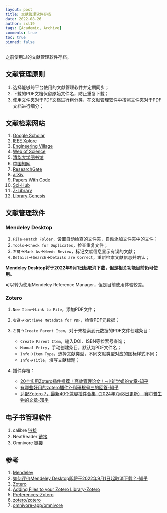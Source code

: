 ```yaml
---
layout: post
title: 文献管理软件存档
date: 2022-08-26
author: zxl19
tags: [Academic, Archive]
comments: true
toc: true
pinned: false
---
```


之前使用过的文献管理软件存档。

<!-- more -->

## 文献管理原则

1. 选择能够跨平台使用的文献管理软件并定期同步；
2. 下载的PDF文档保留原始文件名，防止重复下载；
3. 使用文件夹对于PDF文档进行粗分类，在文献管理软件中按照文件夹对于PDF文档进行细分；

## 文献检索网站

1. [Google Scholar](https://scholar.google.com)
2. [IEEE Xplore](https://ieeexplore.ieee.org/Xplore/home.jsp)
3. [Engineering Village](https://www.engineeringvillage.com)
4. [Web of Science](https://www.webofscience.com)
5. [清华大学图书馆](https://lib.tsinghua.edu.cn)
6. [中国知网](https://www.cnki.net)
7. [ResearchGate](https://www.researchgate.net)
8. [arXiv](https://arxiv.org)
9. [Papers With Code](https://paperswithcode.com)
10. [Sci-Hub](https://sci-hub.se)
11. [Z-Library](https://z-library.sk)
12. [Library Genesis](https://libgen.is)

## 文献管理软件

### Mendeley Desktop

1. `File`->`Watch Folder`，设置自动检查的文件夹，自动添加文件夹中的文件；
2. `Tools`->`Check for Duplicates`，检查重复文件；
3. `右键`->`Mark As`->`Needs Review`，标记文献信息显示有误的文献；
4. `Details`->`Search`->`Details are Correct`，重新检索文献信息并确认；

**Mendeley Desktop将于2022年9月1日起取消下载，但是相关功能目前仍可使用。**

可以转为使用Mendeley Reference Manager，但是目前使用体验较差。

### Zotero

1. `New Item`->`Link to File`，添加PDF文件；
2. `右键`->`Retrieve Metadata for PDF`，检索PDF元数据；
3. `右键`->`Create Parent Item`，对于未检索到元数据的PDF文件创建条目：

    - `Create Parent Item`，输入DOI、ISBN等检索号查询；
    - `Manual Entry`，手动创建条目，默认为PDF文件名；
    - `Info`->`Item Type`，选择文献类型，不同文献类型对应的图标样式不同；
    - `Info`->`Title`，填写文献标题；

4. 插件存档：

    - [20个实用Zotero插件推荐！高效管理论文！-小新学姐的文章-知乎](https://zhuanlan.zhihu.com/p/689468632)
    - [有哪些好用的zotero插件?-科研根号三的回答-知乎](https://www.zhihu.com/question/402589277/answer/3196530555)
    - [适配Zotero 7，最新40个兼容插件合集（2024年7月8日更新）-赛尔普生物的文章-知乎](https://zhuanlan.zhihu.com/p/707668416)

## 电子书管理软件

1. calibre [链接](https://calibre-ebook.com)
2. NeatReader [链接](https://www.neat-reader.com)
3. Omnivore [链接](https://omnivore.app)

## 参考

1. [Mendeley](https://www.mendeley.com)
2. [如何评价Mendeley Desktop即将于2022年9月1日起取消下载？-知乎](https://www.zhihu.com/question/538837744)
3. [Zotero](https://www.zotero.org)
4. [Adding Files to your Zotero Library-Zotero](https://www.zotero.org/support/attaching_files)
5. [Preferences-Zotero](https://www.zotero.org/support/preferences/search)
6. [zotero/zotero](https://github.com/zotero/zotero)
7. [omnivore-app/omnivore](https://github.com/omnivore-app/omnivore)

